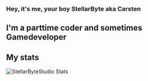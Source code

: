 ### Hey, it's me, your boy StellarByte aka Carsten

## I'm a parttime coder and sometimes Gamedeveloper


## My stats
<img align="center" alt="StellarByteStudio Stats" src="https://github-readme-stats.vercel.app/api?username=StellarByteStudios&show_icons=true&count_private=true&theme=radical">